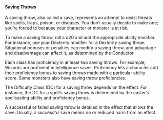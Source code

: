 #### Saving Throws

A saving throw, also called a save, represents an attempt to resist threats like spells, traps, poison, or diseases.
You don’t usually decide to make one; you’re forced to because your character or monster is at risk.

To make a saving throw, roll a d20 and add the appropriate ability modifier.
For instance, use your Dexterity modifier for a Dexterity saving throw.
Situational bonuses or penalties can modify a saving throw, and advantage and disadvantage can affect it, as determined by the Conductor.

Each class has proficiency in at least two saving throws.
For example, Wizards are proficient in Intelligence saves.
Proficiency lets a character add their proficiency bonus to saving throws made with a particular ability score.
Some monsters also have saving throw proficiencies.

The Difficulty Class (DC) for a saving throw depends on the effect.
For instance, the DC for a spell’s saving throw is determined by the caster’s spellcasting ability and proficiency bonus.

A successful or failed saving throw is detailed in the effect that allows the save.
Usually, a successful save means no or reduced harm from an effect.
